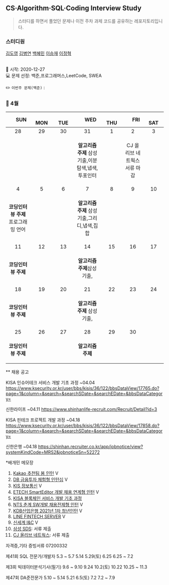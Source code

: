 ## CS·Algorithm·SQL·Coding Interview Study
<blockquote>스터디를 하면서 풀었던 문제나 이전 주차 과제 코드를 공유하는 레포지토리입니다.</blockquote>

### 스터디원

[김도영](https://github.com/kimdy003) [김병연](https://github.com/KBY-TECH) [백혜민](https://github.com/HyeminBaek) [이승재](https://github.com/raspberrypeach) [이정혁](https://github.com/wjdgurrj)


<br> 📌 시작: 2020-12-27 
<br> 💻 문제 선정: 백준,프로그래머스,LeetCode, SWEA

✏️ `이번주 문제(백준)` : 

<h3> 📅 4월 </h3>


|　  SUN　  |　  MON　  |　  TUE　  |　  WED　  |　  THU　  |　  FRI　  |　  SAT　  |
|:---:|:---:|:---:|:---:|:---:|:---:|:---:|
|    28    |    29    |    30    |    31    |    1    |    2    |    3    |
| ||<p></p> |<p><b>알고리즘 주제</b> 삼성기출,이분탐색,냅색,투포인터</p>  | |CJ 올리브 네트웍스 서류 마감||
| 4 |      5      |      6      |     7     |    8     |     9     | 10 |
|<p><b>코딩인터뷰 주제</b> 프로그래밍 언어</p>|<p></p>||<p><b>알고리즘 주제</b> 삼성기출,그리디,냅색,집합</p>|||    |
| 11 |      12       |      13       |      14       |     15     |     16     |17|
| <p><b>코딩인터뷰 주제</b> </p> |||<p><b>알고리즘 주제</b>삼성기출,</p>||||
| 18 |      19        |       20       |         21              |  22  |  23  |  24  |
| <p><b>코딩인터뷰 주제</b> </p>||<p></p>|<p><b>알고리즘 주제</b> 삼성기출,</p>||<p></p>|      |
| 25 |26|27|28|29|30||
| <p><b>코딩인터뷰 주제</b> </p>|||<b>알고리즘 주제</b>||||

** 채용 공고

KISA 인슈어테크 서비스 개발 기초 과정 ~04.04 https://www.ksecurity.or.kr/user/bbs/kisis/36/122/bbsDataView/17765.do?page=1&column=&search=&searchSDate=&searchEDate=&bbsDataCategory=

신한라이프 ~04.11 https://www.shinhanlife-recruit.com/Recruit/Detail?id=3

KISA 핀테크 프로젝트 개발 과정 ~04.18 https://www.ksecurity.or.kr/user/bbs/kisis/36/122/bbsDataView/17858.do?page=1&column=&search=&searchSDate=&searchEDate=&bbsDataCategory=

신한은행 ~04.18 https://shinhan.recruiter.co.kr/app/jobnotice/view?systemKindCode=MRS2&jobnoticeSn=52272

*배개민 메모장
1.  [Kakao 추천팀 봄 인턴](https://careers.kakao.com/jobs/P-11901) V
2.  [DB 금융투자 체험형 인턴십](http://www.jobkorea.co.kr/Recruit/GI_Read/33838831?rPageCode=SL) V
3.  [KIS 정보통신](https://nice.recruiter.co.kr/app/jobnotice/view?systemKindCode=MRS2&jobnoticeSn=46981) V
4. [ETECH SmartEditor 개발 채용 연계형 인턴](https://recruit.navercorp.com/naver/job/detail/developer?annoId=20005389&classId=&jobId=&entTypeCd=004&searchTxt=&searchSysComCd=) V
5. [KISA 블록체인 서비스 개발 기초 과정](https://www.ksecurity.or.kr/user/bbs/kisis/36/122/bbsDataView/17673.do?page=1&column=&search=&searchSDate=&searchEDate=&bbsDataCategory=) 
6. [NTS 춘계 SW개발 채용전제형 인턴](https://recruit.nts-corp.com/nts/job/detail/developer?annoId=20005266&classId=&jobId=&entTypeCd=&searchTxt=) V
7. [KDB산업은행 2021년 1차 청년인턴](https://recruit.kdb.co.kr/re/simpleJsp.do?actionId=REREBBD&actionTg=RERE&menuId=RERERE0020) V
8. [LINE FINTECH SERVER](https://careers.linecorp.com/ko/2021_1st) V
9. [신세계 I&C](http://job.shinsegae.com/recruit_info/notice/notice01_view.jsp?notino=5422) V
10. [삼성 SDS](https://www.samsungcareers.com): 서류 제출
11. [CJ 올리브 네트웍스](http://recruit.cj.net): 서류 제출 

자격증,기타 증빙서류 07200332

제41회 SQL 전문가/개발자	5.3 ~ 5.7	5.14	5.29(토)	6.25	6.25 ~ 7.2

제3회 빅데이터분석기사(필기)	9.6 ~ 9.10	9.24	10.2(토)	10.22	10.25 ~ 11.3

제47회 DA준전문가 5.10 ~ 5.14	5.21	6.5(토)	7.2	7.2 ~ 7.9
